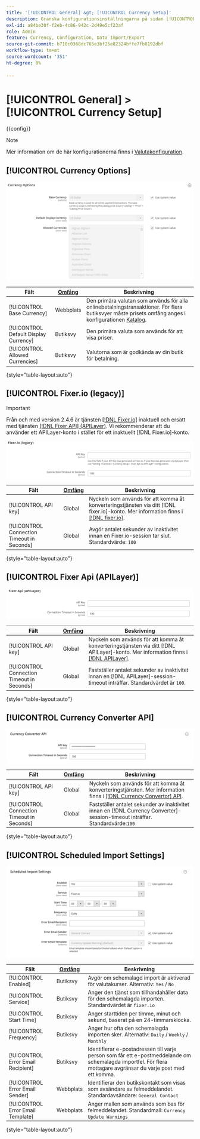 ```yaml
---
title: '[!UICONTROL General] &gt; [!UICONTROL Currency Setup]'
description: Granska konfigurationsinställningarna på sidan [!UICONTROL General] &gt; [!UICONTROL Currency Setup] i Commerce Admin.
exl-id: a84be30f-f2eb-4c86-942c-2d49e5cf23af
role: Admin
feature: Currency, Configuration, Data Import/Export
source-git-commit: b710c0368dc765e3bf25e82324bffe7fb8192dbf
workflow-type: tm+mt
source-wordcount: '351'
ht-degree: 0%

---
```


# [!UICONTROL General] > [!UICONTROL Currency Setup]

{{config}}

>[!NOTE]
>
>Mer information om de här konfigurationerna finns i [Valutakonfiguration](../../stores-purchase/currency-configuration.md).

## [!UICONTROL Currency Options]

![Valutainställningar > Valutaalternativ](./assets/currency-setup-currency-options.png)<!-- zoom -->

| Fält | [Omfång](../../getting-started/websites-stores-views.md#scope-settings) | Beskrivning |
|--- |--- |--- |
| [!UICONTROL Base Currency] | Webbplats | Den primära valutan som används för alla onlinebetalningstransaktioner. För flera butiksvyer måste prisets omfång anges i konfigurationen [Katalog](../catalog/catalog.md). |
| [!UICONTROL Default Display Currency] | Butiksvy | Den primära valuta som används för att visa priser. |
| [!UICONTROL Allowed Currencies] | Butiksvy | Valutorna som är godkända av din butik för betalning. |

{style="table-layout:auto"}

## [!UICONTROL Fixer.io (legacy)]

>[!IMPORTANT]
>
>Från och med version 2.4.6 är tjänsten [[!DNL Fixer.io]](https://fixer.io/) inaktuell och ersatt med tjänsten [[!DNL Fixer API] (APILayer)](https://apilayer.com/marketplace/fixer-api). Vi rekommenderar att du använder ett APILayer-konto i stället för ett inaktuellt [!DNL Fixer.io]-konto.

![Valutainställningar > Fixer.io](./assets/currency-setup-fixer.png)<!-- zoom -->

| Fält | [Omfång](../../getting-started/websites-stores-views.md#scope-settings) | Beskrivning |
|--- |--- |--- |
| [!UICONTROL API key] | Global | Nyckeln som används för att komma åt konverteringstjänsten via ditt [!DNL fixer.io]-konto. Mer information finns i [[!DNL fixer.io]](https://fixer.io/). |
| [!UICONTROL Connection Timeout in Seconds] | Global | Avgör antalet sekunder av inaktivitet innan en Fixer.io-session tar slut. Standardvärde: `100` |

{style="table-layout:auto"}

## [!UICONTROL Fixer Api (APILayer)]

![Valutainställning > Fast API (APILayer)](./assets/currency-setup-fixer-api.png)<!-- zoom -->

| Fält | [Omfång](../../getting-started/websites-stores-views.md#scope-settings) | Beskrivning |
|--- |--- |--- |
| [!UICONTROL API key] | Global | Nyckeln som används för att komma åt konverteringstjänsten via ditt [!DNL APILayer]-konto. Mer information finns i [[!DNL APILayer]](https://apilayer.com/). |
| [!UICONTROL Connection Timeout in Seconds] | Global | Fastställer antalet sekunder av inaktivitet innan en [!DNL APILayer]-session-timeout inträffar. Standardvärdet är `100`. |

{style="table-layout:auto"}

## [!UICONTROL Currency Converter API]

![Valutainställning > Valutakonverterar-API](./assets/currency-setup-converter.png)<!-- zoom -->

| Fält | [Omfång](../../getting-started/websites-stores-views.md#scope-settings) | Beskrivning |
|--- |--- |--- |
| [!UICONTROL API key] | Global | Nyckeln som används för att komma åt konverteringstjänsten. Mer information finns i [[!DNL Currency Convertor] API](https://free.currencyconverterapi.com/). |
| [!UICONTROL Connection Timeout in Seconds] | Global | Fastställer antalet sekunder av inaktivitet innan en [!DNL Currency Converter]-session-timeout inträffar. Standardvärde:`100` |

{style="table-layout:auto"}

## [!UICONTROL Scheduled Import Settings]

![Valutainställningar > Schemalagda importinställningar](./assets/currency-setup-scheduled-import-settings.png)<!-- zoom -->

| Fält | [Omfång](../../getting-started/websites-stores-views.md#scope-settings) | Beskrivning |
|--- |--- |--- |
| [!UICONTROL Enabled] | Butiksvy | Avgör om schemalagd import är aktiverad för valutakurser. Alternativ: `Yes` / `No` |
| [!UICONTROL Service] | Butiksvy | Anger den tjänst som tillhandahåller data för den schemalagda importen. Standardvärdet är `fixer.io` |
| [!UICONTROL Start Time] | Butiksvy | Anger starttiden per timme, minut och sekund, baserat på en 24-timmarsklocka. |
| [!UICONTROL Frequency] | Butiksvy | Anger hur ofta den schemalagda importen sker. Alternativ: `Daily` / `Weekly` / `Monthly` |
| [!UICONTROL Error Email Recipient] | Butiksvy | Identifierar e-postadressen till varje person som får ett e-postmeddelande om schemalagda importfel. För flera mottagare avgränsar du varje post med ett komma. |
| [!UICONTROL Error Email Sender] | Webbplats | Identifierar den butikskontakt som visas som avsändare av felmeddelandet. Standardavsändare: `General Contact` |
| [!UICONTROL Error Email Template] | Webbplats | Anger mallen som används som bas för felmeddelandet. Standardmall: `Currency Update Warnings` |

{style="table-layout:auto"}
